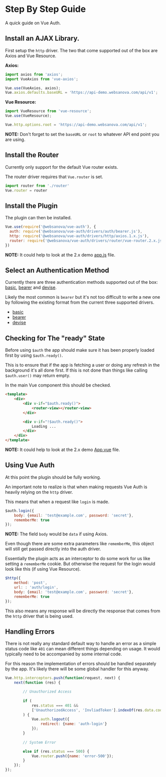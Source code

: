 # Step By Step Guide

A quick guide on Vue Auth.


## Install an AJAX Library.

First setup the `http` driver. The two that come supported out of the box are Axios and Vue Resource.

**Axios:**

```javascript
import axios from 'axios';
import VueAxios from 'vue-axios';

Vue.use(VueAxios, axios);
Vue.axios.defaults.baseURL = 'https://api-demo.websanova.com/api/v1';

```

**Vue Resource:**

```javascript
import VueResource from 'vue-resource';
Vue.use(VueResource);

Vue.http.options.root = 'https://api-demo.websanova.com/api/v1';
```

**NOTE:** Don't forget to set the `baseURL` or `root` to whatever API end point you are using.


## Install the Router

Currently only support for the default Vue router exists.

The router driver requires that `Vue.router` is set.

```javascript
import router from './router'
Vue.router = router
```


## Install the Plugin

The plugin can then be installed.

```javascript
Vue.use(require('@websanova/vue-auth'), {
  auth: require('@websanova/vue-auth/drivers/auth/bearer.js'),
  http: require('@websanova/vue-auth/drivers/http/axios.1.x.js'),
  router: require('@websanova/vue-auth/drivers/router/vue-router.2.x.js')
})
```

**NOTE:** It could help to look at the 2.x demo [app.js](https://github.com/websanova/vue-auth/blob/master/demos/2.x/src/app.js) file.


## Select an Authentication Method

Currently there are three authentication methods supported out of the box: [basic](https://github.com/websanova/vue-auth/blob/master/drivers/auth/basic.js), [bearer](https://github.com/websanova/vue-auth/blob/master/drivers/auth/bearer.js) and [devise](https://github.com/websanova/vue-auth/blob/master/drivers/auth/devise.js).

Likely the most common is `bearer` but it's not too difficult to write a new one by following the existing format from the current three supported drivers.

* [basic](https://github.com/websanova/vue-auth/blob/master/drivers/auth/basic.js)
* [bearer](https://github.com/websanova/vue-auth/blob/master/drivers/auth/bearer.js)
* [devise](https://github.com/websanova/vue-auth/blob/master/drivers/auth/devise.js)


## Checking for The "ready" State

Before using `$auth` the app should make sure it has been properly loaded first by using `$auth.ready()`.

This is to ensure that if the app is fetching a user or doing any refresh in the background it's all done first. If this is not done than things like calling `$auth.user()` may return empty.

In the main Vue component this should be checked.

```html
<template>
    <div>
        <div v-if="$auth.ready()">
            <router-view></router-view>
        </div>

        <div v-if="!$auth.ready()">
            Loading ...
        </div>
    </div>
</template>
```

**NOTE:** It could help to look at the 2.x demo [App.vue](https://github.com/websanova/vue-auth/blob/master/demos/2.x/src/components/App.vue) file.


## Using Vue Auth

At this point the plugin should be fully working.

An important note to realize is that when making requests Vue Auth is heavily relying on the `http` driver.

This means that when a request like `login` is made.

```javascript
$auth.login({
    body: {email: 'test@example.com', password: 'secret'},
    rememberMe: true 
});
```

**NOTE:** The field `body` would be `data` if using Axios.

Even though there are some extra parameters like `rememberMe`, this object will still get passed directly into the auth driver.

Essentially the plugin acts as an interceptor to do some work for us like setting a `rememberMe` cookie. But otherwise the request for the login would look like this (if using Vue Resource).

```javascript
$http({
    method: 'post',
    url: : 'auth/login',
    body: {email: 'test@example.com', password: 'secret'},
    rememberMe: true 
});
```

This also means any response will be directly the response that comes from the `http` driver that is being used.


## Handling Errors

There is not really any standard default way to handle an error as a simple status code like `401` can mean different things depending on usage. It would typically need to be accompanied by some internal code.

For this reason the implementation of errors should be handled separately by the app. It's likely there will be some global handler for this anyway.

```javascript
Vue.http.interceptors.push(function(request, next) {
    next(function (res) {

        // Unauthorized Access
        
        if (
            res.status === 401 &&
            ['UnauthorizedAccess', 'InvliadToken'].indexOf(res.data.code) > -1
        ) {
            Vue.auth.logout({
                redirect: {name: 'auth-login'}
            });
        }
        
        // System Error

        else if (res.status === 500) {
            Vue.router.push({name: 'error-500'});
        }
    });
});
```
